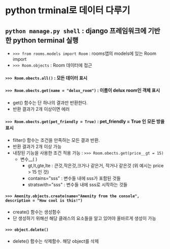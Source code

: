 # python trminal로 데이터 다루기

## `python manage.py shell` : django 프레임워크에 기반한 python terminal 실행
 - `>>> from rooms.models import Room` : rooms앱의 models에 있는 Room import
 - `>>> Room.objects` : Room 데이터에 접근


#### `>>> Room.obects.all()` : 모든 데이터 표시


#### `>>> Room.obects.get(name = "delux_room")` : 이름이 delux room인 객체 표시
 - get() 함수는 단 하나의 결과만 반환한다.
 - 반환 결과가 2개 이상이면 에러
 
#### `>>> Room.obects.get(pet_friendly = True)` : pet_friendly = True 인 모든 방을 표시
 - filter() 함수는 조건을 만족하는 모든 결과 반환.
 - 반환 결과가 2개 이상 가능
 - 내장된 기능을 사용한 조건 적용 가능 : `>>> Room.obects.get(price__gt = 15)`
   - 변수__( )
     -  gt,lt,gte,lte : 큰것,작은것,크거나 같은거, 작거나 같은것 (위 예시는 price > 15 인 것)
     -  contains="sss" : 변수들 내에 sss가 포함된 것들
     -  stratswith="sss" : 변수들 내에 sss로 시작하는 것들
#### `>>> Amenity.objects.create(name="Amenity from the console", description = "How cool is this!")`
 - create() 함수는 생성함수
 - 단 생성하기 위해선 해당 클래스의 요소들을 알고 있어야 올바르게 생성이 가능

#### `>>> object.delete()`
 - delete() 함수는 삭제함수. 해당 object를 삭제


